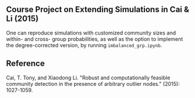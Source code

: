 ## Course Project on Extending Simulations in Cai \& Li (2015)

One can reproduce simulations with customized community sizes and within- and cross- group probabilities, as well as the option to implement the degree-corrected version, by running `imbalanced_grp.ipynb`.

## Reference
Cai, T. Tony, and Xiaodong Li. "Robust and computationally feasible community detection in the presence of arbitrary outlier nodes." (2015): 1027-1059.
